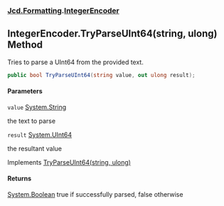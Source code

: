 ### [Jcd.Formatting](Jcd.Formatting.md 'Jcd.Formatting').[IntegerEncoder](Jcd.Formatting.IntegerEncoder.md 'Jcd.Formatting.IntegerEncoder')

## IntegerEncoder.TryParseUInt64(string, ulong) Method

Tries to parse a UInt64 from the provided text.

```csharp
public bool TryParseUInt64(string value, out ulong result);
```
#### Parameters

<a name='Jcd.Formatting.IntegerEncoder.TryParseUInt64(string,ulong).value'></a>

`value` [System.String](https://docs.microsoft.com/en-us/dotnet/api/System.String 'System.String')

the text to parse

<a name='Jcd.Formatting.IntegerEncoder.TryParseUInt64(string,ulong).result'></a>

`result` [System.UInt64](https://docs.microsoft.com/en-us/dotnet/api/System.UInt64 'System.UInt64')

the resultant value

Implements [TryParseUInt64(string, ulong)](Jcd.Formatting.IIntegerParser.TryParseUInt64(string,ulong).md 'Jcd.Formatting.IIntegerParser.TryParseUInt64(string, ulong)')

#### Returns
[System.Boolean](https://docs.microsoft.com/en-us/dotnet/api/System.Boolean 'System.Boolean')
true if successfully parsed, false otherwise